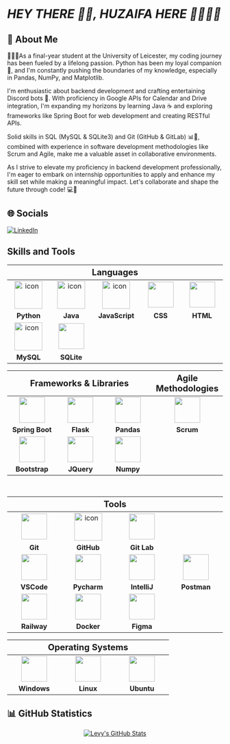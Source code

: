 # *HEY THERE 👋🏼, HUZAIFA HERE 🤜🏼🤛🏼*  
## 💫 **About Me**
👨🏻‍🎓As a final-year student at the University of Leicester, my coding journey has been fueled by a lifelong passion. Python has been my loyal companion 🐍, and I'm constantly pushing the boundaries of my knowledge, especially in Pandas, NumPy, and Matplotlib.

I'm enthusiastic about backend development and crafting entertaining Discord bots 🤖. With proficiency in Google APIs for Calendar and Drive integration, I'm expanding my horizons by learning Java ☕ and exploring frameworks like Spring Boot for web development and creating RESTful APIs.

Solid skills in SQL (MySQL & SQLite3) and Git (GitHub & GitLab) 📊🔄, combined with experience in software development methodologies like Scrum and Agile, make me a valuable asset in collaborative environments.

As I strive to elevate my proficiency in backend development professionally, I'm eager to embark on internship opportunities to apply and enhance my skill set while making a meaningful impact. Let's collaborate and shape the future through code! 💻🚀



## 🌐 **Socials**

<a href="https://www.linkedin.com/in/huzaifa-sabah-uddin/"><img src="https://img.shields.io/badge/linkedin-%230077B5?style=for-the-badge&logo=linkedin&logoColor=white" alt="LinkedIn" /></a>&nbsp;

## **Skills and Tools**
<div align="center">
  <table>
    <thead>
      <tr>
        <th colspan="7" style="font-size:20px">Languages</th>
      </tr>
    </thead>
    <tr>
      <td align="center" width=110>  <img src="https://techstack-generator.vercel.app/python-icon.svg" alt="icon" width="65" height="65" /> </td>
      <td align="center" width=110>  <img src="https://techstack-generator.vercel.app/java-icon.svg" alt="icon" width="65" height="65" /> </td>
      <td align="center" width=110>  <img src="https://techstack-generator.vercel.app/js-icon.svg" alt="icon" width="65" height="65" /> </td>
      <td align="center" width=110> <img height=60 src="https://cdn.jsdelivr.net/gh/devicons/devicon/icons/css3/css3-original.svg"/> </td>
      <td align="center" width=110> <img height=60 src="https://cdn.jsdelivr.net/gh/devicons/devicon/icons/html5/html5-original.svg"/> </td>
    </tr>
    <tr> 
      <td align="center" width=110><strong>Python</td>
      <td align="center" width=110><strong>Java</td>
      <td align="center" width=110><strong>JavaScript</td>
      <td align="center" width=110><strong>CSS</td>
      <td align="center" width=110><strong>HTML</td>
    </tr>
    <tr>
      <td align="center" width=110> <img src="https://techstack-generator.vercel.app/mysql-icon.svg" alt="icon" width="65" height="65" /> </td>
      <td align="center" width=110> <img height=60 src="https://cdn.jsdelivr.net/gh/devicons/devicon/icons/sqlite/sqlite-original.svg"/> 
      </td>
    <tr> 
      <td align="center" width=110><strong>MySQL</strong></td>
      <td align="center" width=110><strong>SQLite</strong></td>
    </tr>
  </table>

  <table>
    <thead>
      <tr>
        <th colspan="3" style="font-size:20px">Frameworks & Libraries </th>
        <th colspan="3" style="font-size:20px">Agile Methodologies</th>
      </tr>
    </thead>
    <tr>
      <td align="center" width=110> <img height=60 src="https://cdn.jsdelivr.net/gh/devicons/devicon/icons/spring/spring-original.svg"/> </td>
      <td align="center" width=110> <img height=60 src="https://cdn.jsdelivr.net/gh/devicons/devicon/icons/flask/flask-original.svg"/> </td> 
      <td align="center" width=110> <img height=60 src="https://cdn.jsdelivr.net/gh/devicons/devicon/icons/pandas/pandas-original.svg"/> </td>
      <td align="center" width=110><img width=60 src="https://user-images.githubusercontent.com/27622683/192119071-da8aff75-02b1-4c6d-8232-507b9454cd49.png"/></td>
      <tr align="center"> 
        <td align="center" width=110><strong>Spring Boot</td>
        <td align="center" width=110><strong>Flask</td>
        <td align="center" width=110><strong>Pandas</td>
        <td align="center" width=110><strong>Scrum</td>
      </tr>
      <tr>
      <td align="center" width=110> <img height=60 src="https://cdn.jsdelivr.net/gh/devicons/devicon/icons/bootstrap/bootstrap-original.svg"/> </td>
      <td align="center" width=110> <img height=60 src="https://cdn.jsdelivr.net/gh/devicons/devicon/icons/jquery/jquery-original.svg"/> </td>
      <td align="center" width=110> <img height=60 src="https://cdn.jsdelivr.net/gh/devicons/devicon/icons/numpy/numpy-original.svg"/> </td>
      <tr align="center"> 
        <td align="center" width=110><strong>Bootstrap</td>
        <td align="center" width=110><strong>JQuery</td>
        <td align="center" width=110><strong>Numpy</td>
      </tr>
    </tr>
  </table>
  <br>
  <table>
    <thead>
    <tr>
      <th colspan="7" style="font-size:20px">Tools</th>
    </tr>
    </thead>
    <tr>
      <td align="center" width=110> <img height=60 src="https://cdn.jsdelivr.net/gh/devicons/devicon/icons/git/git-original.svg"/> </td>
      <td align="center" width=110> <img src="https://techstack-generator.vercel.app/github-icon.svg" alt="icon" width="65" height="65"/> </td>
      <td align="center" width=110> <img height=60 src="https://cdn.jsdelivr.net/gh/devicons/devicon/icons/gitlab/gitlab-original.svg"/> </td>
    </tr>
    <tr> 
      <td align="center" width=110><strong>Git</td>
      <td align="center" width=110><strong>GitHub</td>
      <td align="center" width=110><strong>Git Lab</td>
    </tr>
    <tr>
      <td align="center" width=110> <img height=60 src="https://cdn.jsdelivr.net/gh/devicons/devicon/icons/vscode/vscode-original.svg"/> </td>
      <td align="center" width=110> <img height=60 src="https://cdn.jsdelivr.net/gh/devicons/devicon/icons/pycharm/pycharm-original.svg"/> </td>
      <td align="center" width=110> <img height=60 src="https://cdn.jsdelivr.net/gh/devicons/devicon/icons/intellij/intellij-original.svg"/> </td>
      <td align="center" width=110> <img height=60 src="https://cdn.jsdelivr.net/gh/devicons/devicon/icons/postman/postman-original.svg"/> </td>
    </tr>
    <tr> 
      <td align="center" width=110><strong>VSCode</td>
      <td align="center" width=110><strong>Pycharm</td>
      <td align="center" width=110><strong>IntelliJ</td>
      <td align="center" width=110><strong>Postman</td>
    </tr>
    <tr>
      <td align="center" width=110> <img height=60 src="https://cdn.jsdelivr.net/gh/devicons/devicon/icons/railway/railway-original.svg"/> </td>
      <td align="center" width=110> <img height=60 src="https://cdn.jsdelivr.net/gh/devicons/devicon/icons/docker/docker-original.svg"/> </td>
      <td align="center" width=110> <img height=60 src="https://cdn.jsdelivr.net/gh/devicons/devicon/icons/figma/figma-original.svg"/></td>
    </tr>
    <tr> 
      <td align="center" width=110><strong>Railway</td>
      <td align="center" width=110><strong>Docker</td>
      <td align="center" width=110><strong>Figma</td>
    </tr>
  </table>
  <table>
    <thead>
      <tr>
        <th colspan="7" style="font-size:20px;" >Operating Systems</th>
      </tr>
    </thead>
    <tr>
      <td align="center" width=110><img height=60 src="https://cdn.jsdelivr.net/gh/devicons/devicon/icons/windows8/windows8-original.svg"/> </td>
      <td align="center" width=110> <img height=60 src="https://cdn.jsdelivr.net/gh/devicons/devicon/icons/linux/linux-original.svg"/> </td>
      <td align="center" width=110> <img height=60 src="https://cdn.jsdelivr.net/gh/devicons/devicon/icons/ubuntu/ubuntu-plain.svg"/> </td>
    <tr> 
      <td align="center" width=110><strong>Windows</td>
      <td align="center" width=110><strong>Linux</td>
      <td align="center" width=110><strong>Ubuntu</td>
    </tr>
  </table>
</div>





## 📊 **GitHub Statistics**
<div align="center" >
<a href="https://github.com/Iamhuzaifasabahuddin/Iamhuzaifasabahuddin">
    <img align="center" src="https://github-readme-stats.vercel.app/api?username=Iamhuzaifasabahuddin&show_icons=true&line_height=27&count_private=true&title_color=f48c06&text_color=c9cacc&icon_color=2bbc8a&bg_color=000000" alt="Levy's GitHub Stats" />
</div>
